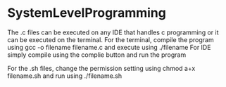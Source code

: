 # SystemLevelProgramming
The .c files can be executed on any IDE that handles c programming or it can be executed on the terminal. 
For the terminal, compile the program using gcc -o filename filename.c and execute using ./filename
For IDE simply compile using the complie button and run the program 

For the .sh files, change the permission setting using chmod a+x filename.sh and run using ./filename.sh
